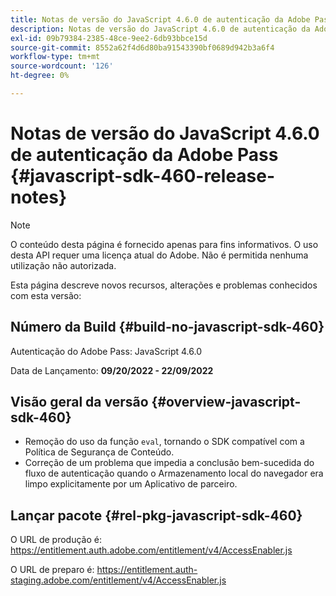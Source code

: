 ```yaml
---
title: Notas de versão do JavaScript 4.6.0 de autenticação da Adobe Pass
description: Notas de versão do JavaScript 4.6.0 de autenticação da Adobe Pass
exl-id: 09b79384-2385-48ce-9ee2-6db93bbce15d
source-git-commit: 8552a62f4d6d80ba91543390bf0689d942b3a6f4
workflow-type: tm+mt
source-wordcount: '126'
ht-degree: 0%

---
```


# Notas de versão do JavaScript 4.6.0 de autenticação da Adobe Pass {#javascript-sdk-460-release-notes}

>[!NOTE]
>
>O conteúdo desta página é fornecido apenas para fins informativos. O uso desta API requer uma licença atual do Adobe. Não é permitida nenhuma utilização não autorizada.

Esta página descreve novos recursos, alterações e problemas conhecidos com esta versão:

## Número da Build {#build-no-javascript-sdk-460}

Autenticação do Adobe Pass: JavaScript 4.6.0

Data de Lançamento: **09/20/2022 - 22/09/2022**


## Visão geral da versão {#overview-javascript-sdk-460}

* Remoção do uso da função `eval`, tornando o SDK compatível com a Política de Segurança de Conteúdo.
* Correção de um problema que impedia a conclusão bem-sucedida do fluxo de autenticação quando o Armazenamento local do navegador era limpo explicitamente por um Aplicativo de parceiro.


## Lançar pacote {#rel-pkg-javascript-sdk-460}

O URL de produção é: https://entitlement.auth.adobe.com/entitlement/v4/AccessEnabler.js

O URL de preparo é: https://entitlement.auth-staging.adobe.com/entitlement/v4/AccessEnabler.js
